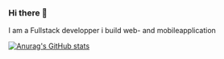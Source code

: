 ### Hi there 👋

I am a Fullstack developper 
i build web- and mobileapplication

[![Anurag's GitHub stats](https://github-readme-stats.vercel.app/api?username=pierreEdimo)](https://github.com/anuraghazra/github-readme-stats)
